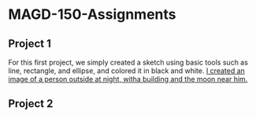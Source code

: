 # MAGD-150-Assignments

## Project 1

For this first project, we simply created a sketch using basic tools such as line, rectangle, and ellipse, and colored it in black and white.
[I created an image of a person outside at night, witha building and the moon near him.](MAGD-150-Assignments/AssignmentOne.pde)

## Project 2

